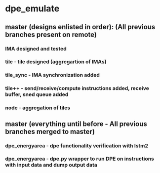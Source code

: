 # dpe_emulate

## master (designs enlisted in order): (All previous branches present on remote)
### IMA designed and tested
### tile - tile designed (aggregartion of IMAs)
### tile_sync - IMA synchronization added
### tile++ - send/receive/compute instructions added, receive buffer, sned queue added
### node - aggregation of tiles

## master (everything until before - All previous branches merged to master)
### dpe_energyarea - dpe functionality verification with lstm2
### dpe_energyarea - dpe.py wrapper to run DPE on instructions with input data and dump output data

